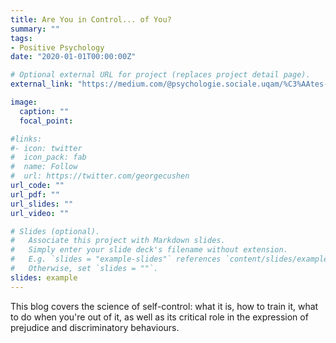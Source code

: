 ```yaml
---
title: Are You in Control... of You?
summary: ""
tags:
- Positive Psychology
date: "2020-01-01T00:00:00Z"

# Optional external URL for project (replaces project detail page).
external_link: "https://medium.com/@psychologie.sociale.uqam/%C3%AAtes-vous-en-contr%C3%B4le-de-vous-f5fbdf81b7eb"

image:
  caption: ""
  focal_point:

#links:
#- icon: twitter
#  icon_pack: fab
#  name: Follow
#  url: https://twitter.com/georgecushen
url_code: ""
url_pdf: ""
url_slides: ""
url_video: ""

# Slides (optional).
#   Associate this project with Markdown slides.
#   Simply enter your slide deck's filename without extension.
#   E.g. `slides = "example-slides"` references `content/slides/example-slides.md`.
#   Otherwise, set `slides = ""`.
slides: example
---
```


This blog covers the science of self-control: what it is, how to train it, what to do when you're out of it, as well as its critical role in the expression of prejudice and discriminatory behaviours.
